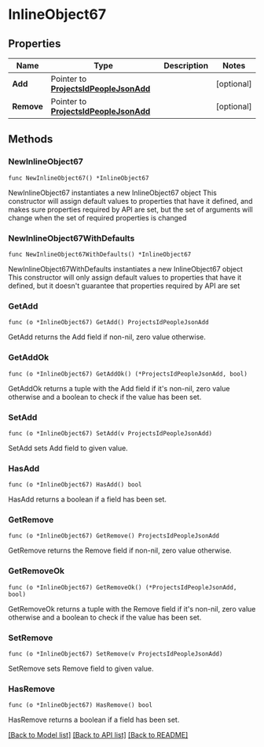 # InlineObject67

## Properties

Name | Type | Description | Notes
------------ | ------------- | ------------- | -------------
**Add** | Pointer to [**ProjectsIdPeopleJsonAdd**](_projects__id__people_json_add.md) |  | [optional] 
**Remove** | Pointer to [**ProjectsIdPeopleJsonAdd**](_projects__id__people_json_add.md) |  | [optional] 

## Methods

### NewInlineObject67

`func NewInlineObject67() *InlineObject67`

NewInlineObject67 instantiates a new InlineObject67 object
This constructor will assign default values to properties that have it defined,
and makes sure properties required by API are set, but the set of arguments
will change when the set of required properties is changed

### NewInlineObject67WithDefaults

`func NewInlineObject67WithDefaults() *InlineObject67`

NewInlineObject67WithDefaults instantiates a new InlineObject67 object
This constructor will only assign default values to properties that have it defined,
but it doesn't guarantee that properties required by API are set

### GetAdd

`func (o *InlineObject67) GetAdd() ProjectsIdPeopleJsonAdd`

GetAdd returns the Add field if non-nil, zero value otherwise.

### GetAddOk

`func (o *InlineObject67) GetAddOk() (*ProjectsIdPeopleJsonAdd, bool)`

GetAddOk returns a tuple with the Add field if it's non-nil, zero value otherwise
and a boolean to check if the value has been set.

### SetAdd

`func (o *InlineObject67) SetAdd(v ProjectsIdPeopleJsonAdd)`

SetAdd sets Add field to given value.

### HasAdd

`func (o *InlineObject67) HasAdd() bool`

HasAdd returns a boolean if a field has been set.

### GetRemove

`func (o *InlineObject67) GetRemove() ProjectsIdPeopleJsonAdd`

GetRemove returns the Remove field if non-nil, zero value otherwise.

### GetRemoveOk

`func (o *InlineObject67) GetRemoveOk() (*ProjectsIdPeopleJsonAdd, bool)`

GetRemoveOk returns a tuple with the Remove field if it's non-nil, zero value otherwise
and a boolean to check if the value has been set.

### SetRemove

`func (o *InlineObject67) SetRemove(v ProjectsIdPeopleJsonAdd)`

SetRemove sets Remove field to given value.

### HasRemove

`func (o *InlineObject67) HasRemove() bool`

HasRemove returns a boolean if a field has been set.


[[Back to Model list]](../README.md#documentation-for-models) [[Back to API list]](../README.md#documentation-for-api-endpoints) [[Back to README]](../README.md)


